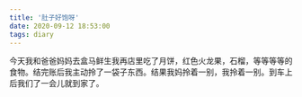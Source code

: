 ```yaml
---
title: '肚子好饱呀'
date: 2020-09-12 18:53:00
tags: diary
---
```

今天我和爸爸妈妈去盒马鲜生我再店里吃了月饼，红色火龙果，石榴，等等等等的食物。结完账后我主动拎了一袋子东西。结果我妈拎着一别，我拎着一别。到车上后我们了一会儿就到家了。
